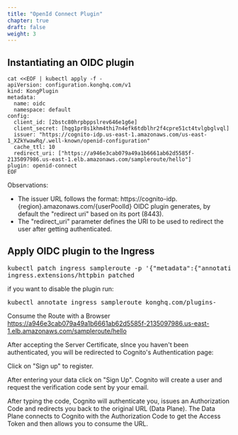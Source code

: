 ```yaml
---
title: "OpenId Connect Plugin"
chapter: true
draft: false
weight: 3
---
```




## Instantiating an OIDC plugin

```
cat <<EOF | kubectl apply -f -
apiVersion: configuration.konghq.com/v1
kind: KongPlugin
metadata:
  name: oidc
  namespace: default
config:
  client_id: [2bstc80hrpbppslrev646e1g6e]
  client_secret: [hqg1pr8s1khm4thi7n4efk6tdblhr2f4cpre51ct4tvlgbglvql]
  issuer: "https://cognito-idp.us-east-1.amazonaws.com/us-east-1_XZkYwawRq/.well-known/openid-configuration"
  cache_ttl: 10
  redirect_uri: ["https://a946e3cab079a49a1b6661ab62d5585f-2135097986.us-east-1.elb.amazonaws.com/sampleroute/hello"]
plugin: openid-connect
EOF
```

Observations:

* The issuer URL follows the format: https://cognito-idp.{region}.amazonaws.com/{userPoolId}
OIDC plugin generates, by default the "redirect uri" based on its port (8443).
* The "redirect_uri" parameter defines the URI to be used to redirect the user after getting authenticated. 


## Apply OIDC plugin to the Ingress
<pre>
kubectl patch ingress sampleroute -p '{"metadata":{"annotations":{"konghq.com/plugins":"oidc"}}}'
ingress.extensions/httpbin patched
</pre>

if you want to disable the plugin run:
<pre>
kubectl annotate ingress sampleroute konghq.com/plugins-
</pre>


Consume the Route with a Browser
https://a946e3cab079a49a1b6661ab62d5585f-2135097986.us-east-1.elb.amazonaws.com/sampleroute/hello


After accepting the Server Certificate, sInce you haven't been authenticated, you will be redirected to Cognito's Authentication page:



Click on "Sign up" to register.


After entering your data click on "Sign Up". Cognito will create a user and request the verification code sent by your email.


After typing the code, Cognito will authenticate you, issues an Authorization Code and redirects you back to the original URL (Data Plane). The Data Plane connects to Cognito with the Authorization Code to get the Access Token and then allows you to consume the URL.
